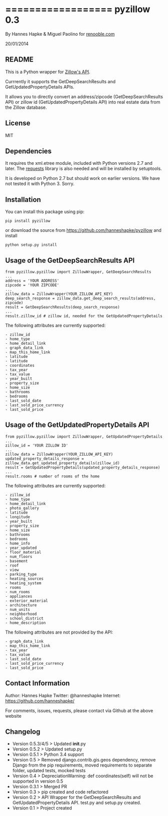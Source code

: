 ==================
pyzillow 0.3
==================

By Hannes Hapke & Miguel Paolino for [renooble.com](http://www.renooble.com)

20/01/2014


README
------
This is a Python wrapper for [Zillow's API](http://www.zillow.com/howto/api/APIOverview.htm).

Currrently it supports the GetDeepSearchResults and GetUpdatedPropertyDetails APIs.

It allows you to directly convert an address/zipcode (GetDeepSearchResults API) or zillow id (GetUpdatedPropertyDetails API) into real estate data from the Zillow database.

License
------
MIT

Dependencies
------------
It requires the xml.etree module, included with Python versions 2.7 and later.
The [requests](http://docs.python-requests.org/en/latest/index.html) library is also needed and will be installed by setuptools.

It is developed on Python 2.7 but should work on earlier versions. We have not tested it with Python 3. Sorry.


Installation
------------
You can install this package using pip:

    pip install pyzillow

or download the source from https://github.com/hanneshapke/pyzillow and install

    python setup.py install


Usage of the GetDeepSearchResults API
-------------------------------------

    from pyzillow.pyzillow import ZillowWrapper, GetDeepSearchResults
    ...
    address = 'YOUR ADDRESS'
    zipcode = 'YOUR ZIPCODE'
    ...
    zillow_data = ZillowWrapper(YOUR_ZILLOW_API_KEY)
    deep_search_response = zillow_data.get_deep_search_results(address, zipcode)
    result = GetDeepSearchResults(deep_search_response)
    ...
    result.zillow_id # zillow id, needed for the GetUpdatedPropertyDetails

The following attributes are currently supported:

    - zillow_id
    - home_type
    - home_detail_link
    - graph_data_link
    - map_this_home_link
    - latitude
    - latitude
    - coordinates
    - tax_year
    - tax_value
    - year_built
    - property_size
    - home_size
    - bathrooms
    - bedrooms
    - last_sold_date
    - last_sold_price_currency
    - last_sold_price


Usage of the GetUpdatedPropertyDetails API
------------------------------------------

    from pyzillow.pyzillow import ZillowWrapper, GetUpdatedPropertyDetails
    ...
    zillow_id = 'YOUR ZILLOW ID'
    ...
    zillow_data = ZillowWrapper(YOUR_ZILLOW_API_KEY)
    updated_property_details_response = zillow_data.get_updated_property_details(zillow_id)
    result = GetUpdatedPropertyDetails(updated_property_details_response)
    ...
    result.rooms # number of rooms of the home

The following attributes are currently supported:

    - zillow_id
    - home_type
    - home_detail_link
    - photo_gallery
    - latitude
    - longitude
    - year_built
    - property_size
    - home_size
    - bathrooms
    - bedrooms
    - home_info
    - year_updated
    - floor_material
    - num_floors
    - basement
    - roof
    - view
    - parking_type
    - heating_sources
    - heating_system
    - rooms
    - num_rooms
    - appliances
    - exterior_material
    - architecture
    - num_units
    - neighborhood
    - school_district
    - home_description

The following attributes are not provided by the API:

    - graph_data_link
    - map_this_home_link
    - tax_year
    - tax_value
    - last_sold_date
    - last_sold_price_currency
    - last_sold_price


Contact Information
-------------------
Author: Hannes Hapke
Twitter: @hanneshapke
Internet: https://github.com/hanneshapke/

For comments, issues, requests, please contact via Github at the above website


Changelog
---------
- Version 0.5.3/4/5 > Updated __init__.py
- Version 0.5.2 > Updated setup.py
- Version 0.5.1 > Python 3.4 support
- Version 0.5 > Removed django.contrib.gis.geos dependency, remove Django from the pip requirements, moved requirements to separate folder, updated tests, mocked tests
- Version 0.4 > DepreciationWarning: def coordinates(self) will not be supported in version 0.5
- Version 0.3.1 > Merged PR
- Version 0.3 > pip created and code refactored
- Version 0.2 > API Wrapper for the GetDeepSearchResults and GetUpdatedPropertyDetails API. test.py and setup.py created.
- Version 0.1 > Project created



